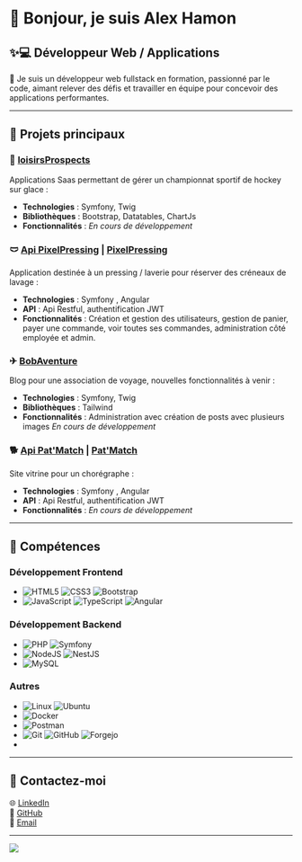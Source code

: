 # 👋 Bonjour, je suis Alex Hamon

## ✨💻 **Développeur Web / Applications**

🌟 Je suis un développeur web fullstack en formation, passionné par le code, aimant relever des défis et travailler en équipe pour concevoir des applications performantes.

---

## 🚀 **Projets principaux**

### 🏒 [loisirsProspects](https://github.com/AlexHamon74/loisirsProspects-sf)
Applications Saas permettant de gérer un championnat sportif de hockey sur glace :
- **Technologies** : Symfony, Twig
- **Bibliothèques** : Bootstrap, Datatables, ChartJs
- **Fonctionnalités** : *En cours de développement*

### 🩲 [Api PixelPressing](https://github.com/AlexHamon74/PixelPressing-sf) | [PixelPressing](https://github.com/AlexHamon74/PixelPressing-ng)
Application destinée à un pressing / laverie pour réserver des créneaux de lavage :
- **Technologies** : Symfony , Angular
- **API** : Api Restful, authentification JWT
- **Fonctionnalités** : Création et gestion des utilisateurs, gestion de panier, payer une commande, voir toutes ses commandes, administration côté employée et admin.

### ✈ [BobAventure](https://github.com/AlexHamon74/bobaventure_v2)
Blog pour une association de voyage, nouvelles fonctionnalités à venir :
- **Technologies** : Symfony, Twig
- **Bibliothèques** : Tailwind
- **Fonctionnalités** : Administration avec création de posts avec plusieurs images
*En cours de développement*

### 🐕 [Api Pat'Match](https://github.com/AlexHamon74/patMatch_api_sf) | [Pat'Match]()
Site vitrine pour un chorégraphe :
- **Technologies** : Symfony , Angular
- **API** : Api Restful, authentification JWT
- **Fonctionnalités** : *En cours de développement*


---

## 🔧 **Compétences**

### **Développement Frontend**
- ![HTML5](https://img.shields.io/badge/html5-%23E34F26.svg?style=for-the-badge&logo=html5&logoColor=white) ![CSS3](https://img.shields.io/badge/css3-%231572B6.svg?style=for-the-badge&logo=css3&logoColor=white) ![Bootstrap](https://img.shields.io/badge/bootstrap-%238511FA.svg?style=for-the-badge&logo=bootstrap&logoColor=white)
- ![JavaScript](https://img.shields.io/badge/javascript-%23323330.svg?style=for-the-badge&logo=javascript&logoColor=%23F7DF1E) ![TypeScript](https://img.shields.io/badge/typescript-%23007ACC.svg?style=for-the-badge&logo=typescript&logoColor=white) ![Angular](https://img.shields.io/badge/angular-%23DD0031.svg?style=for-the-badge&logo=angular&logoColor=white)

### **Développement Backend**
- ![PHP](https://img.shields.io/badge/php-%23777BB4.svg?style=for-the-badge&logo=php&logoColor=white) ![Symfony](https://img.shields.io/badge/symfony-%23000000.svg?style=for-the-badge&logo=symfony&logoColor=white)
- ![NodeJS](https://img.shields.io/badge/node.js-6DA55F?style=for-the-badge&logo=node.js&logoColor=white) ![NestJS](https://img.shields.io/badge/nestjs-%23E0234E.svg?style=for-the-badge&logo=nestjs&logoColor=white)
- ![MySQL](https://img.shields.io/badge/mysql-4479A1.svg?style=for-the-badge&logo=mysql&logoColor=white)

### **Autres**
- ![Linux](https://img.shields.io/badge/Linux-FCC624?style=for-the-badge&logo=linux&logoColor=black) ![Ubuntu](https://img.shields.io/badge/Ubuntu-E95420?style=for-the-badge&logo=ubuntu&logoColor=white)
- ![Docker](https://img.shields.io/badge/docker-%230db7ed.svg?style=for-the-badge&logo=docker&logoColor=white)
- ![Postman](https://img.shields.io/badge/Postman-FF6C37?style=for-the-badge&logo=postman&logoColor=white)
- ![Git](https://img.shields.io/badge/git-%23F05033.svg?style=for-the-badge&logo=git&logoColor=white) ![GitHub](https://img.shields.io/badge/github-%23121011.svg?style=for-the-badge&logo=github&logoColor=white) ![Forgejo](https://img.shields.io/badge/forgejo-%23FB923C.svg?style=for-the-badge&logo=forgejo&logoColor=white)
- 


---

## 📩 **Contactez-moi**

🌐 [LinkedIn](https://linkedin.com/in/alex-hamon-ah74)  
🐙 [GitHub](https://github.com/AlexHamon74)  
📧 [Email](mailto:alex.hamon74@gmail.com)  

---

![](https://github-readme-stats.vercel.app/api/top-langs/?username=AlexHamon74&theme=dark&show_icons=true&hide_border=false&layout=compact)
